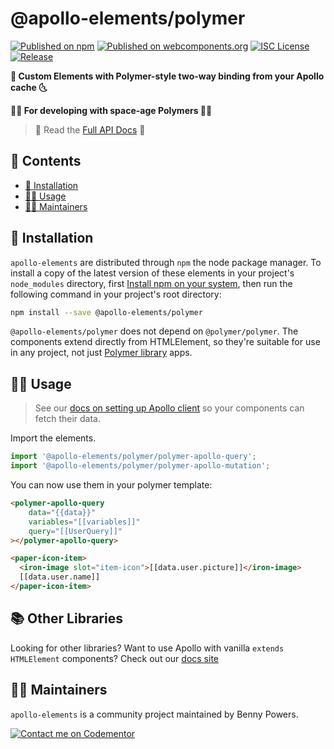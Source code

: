 # @apollo-elements/polymer

[![Published on npm](https://img.shields.io/npm/v/@apollo-elements/polymer.svg)](https://www.npmjs.com/package/@apollo-elements/polymer)
[![Published on webcomponents.org](https://img.shields.io/badge/webcomponents.org-published-blue.svg)](https://www.webcomponents.org/element/@apollo-elements/polymer)
[![ISC License](https://img.shields.io/npm/l/@apollo-elements/polymer)](https://github.com/apollo-elements/apollo-elements/blob/master/LICENCE.md)
[![Release](https://github.com/apollo-elements/apollo-elements/workflows/Release/badge.svg)](https://github.com/apollo-elements/apollo-elements/actions)

<strong>🚀 Custom Elements with Polymer-style two-way binding from your Apollo cache 🌜</strong>

<strong>👩‍🚀 For developing with space-age Polymers 👨‍🚀</strong>

> 🔎 Read the [Full API Docs](https://apolloelements.dev/api/libraries/polymer/) 🔎

## 📓 Contents
- [🔧 Installation](#-installation)
- [👩‍🚀 Usage](#-usage)
- [👷‍♂️ Maintainers](#-maintainers)

## 🔧 Installation
`apollo-elements` are distributed through `npm` the node package manager. To install a copy of the latest version of these elements in your project's `node_modules` directory, first [Install npm on your system](https://www.npmjs.com/get-npm), then run the following command in your project's root directory:

```bash
npm install --save @apollo-elements/polymer
```

`@apollo-elements/polymer` does not depend on `@polymer/polymer`. The components extend directly from HTMLElement, so they're suitable for use in any project, not just [Polymer library](https://polymer-library.polymer-project.org/) apps.

## 👩‍🚀 Usage
> See our [docs on setting up Apollo client](https://apolloelements.dev/guides/getting-started/apollo-client/) so your components can fetch their data.

Import the elements.

<code-copy>

  ```js
  import '@apollo-elements/polymer/polymer-apollo-query';
  import '@apollo-elements/polymer/polymer-apollo-mutation';
  ```

</code-copy>

You can now use them in your polymer template:

<code-copy>

```html
<polymer-apollo-query
    data="{{data}}"
    variables="[[variables]]"
    query="[[UserQuery]]"
></polymer-apollo-query>

<paper-icon-item>
  <iron-image slot="item-icon">[[data.user.picture]]</iron-image>
  [[data.user.name]]
</paper-icon-item>
```

</code-copy>

## 📚 Other Libraries
Looking for other libraries? Want to use Apollo with vanilla `extends HTMLElement` components? Check out our [docs site](https://apolloelements.dev/)

## 👷‍♂️ Maintainers
`apollo-elements` is a community project maintained by Benny Powers.

[![Contact me on Codementor](https://cdn.codementor.io/badges/contact_me_github.svg)](https://www.codementor.io/bennyp?utm_source=github&utm_medium=button&utm_term=bennyp&utm_campaign=github)
